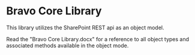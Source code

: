 # Bravo Core Library #
This library utilizes the SharePoint REST api as an object model.

Read the "Bravo Core Library.docx" for a reference to all object types and associated methods available in the object mode.
